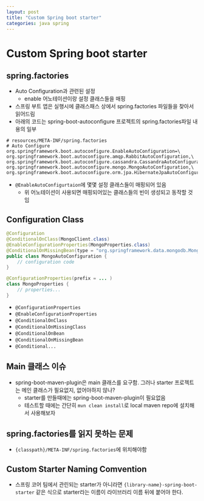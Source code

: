 ```yaml
---
layout: post
title: "Custom Spring boot starter"
categories: java spring
---
```


# Custom Spring boot starter

## spring.factories

- Auto Configuration과 관련된 설정
    - enable 어노테이션이랑 설정 클래스들을 매핑
- 스프링 부트 앱은 실행시에 클래스패스 상에서 spring.factories 파일들을 찾아서 읽어드림
- 아래의 코드는 spring-boot-autoconfigure 프로젝트의 spring.factories파일 내용의 일부

```
# resources/META-INF/spring.factories
# Auto Configure
org.springframework.boot.autoconfigure.EnableAutoConfiguration=\
org.springframework.boot.autoconfigure.amqp.RabbitAutoConfiguration,\
org.springframework.boot.autoconfigure.cassandra.CassandraAutoConfiguration,\
org.springframework.boot.autoconfigure.mongo.MongoAutoConfiguration,\
org.springframework.boot.autoconfigure.orm.jpa.HibernateJpaAutoConfiguration
```

- `@EnableAutoConfigurtaion`에 몇몇 설정 클래스들이 매핑되어 있음
    -  위 어노테이션이 사용되면 매핑되어있는 클래스들의 빈이 생성되고 동작할 것임

## Configuration Class

```java
@Configuration
@ConditionalOnClass(MongoClient.class)
@EnableConfigurationProperties(MongoProperties.class)
@ConditionalOnMissingBean(type = "org.springframework.data.mongodb.MongoDbFactory")
public class MongoAutoConfiguration {
    // configuration code
}
```

```java
@ConfigurationProperties(prefix = ... )
class MongoProperties {
    // properties...
}
```

- `@ConfigurationProperties`
- `@EnableConfigurationProperties`
- `@ConditionalOnClass`
- `@ConditionalOnMissingClass`
- `@ConditionalOnBean`
- `@ConditionalOnMissingBean`
- `@Conditional...`

## Main 클래스 이슈

- spring-boot-maven-plugin은 main 클래스를 요구함. 그러나 starter 프로젝트는 메인 클래스가 필요없지, 없어야하지 않나?
    - starter를 만들때에는 spring-boot-maven-plugin이 필요없음
    - 테스트할 때에는 간단히 `mvn clean install`로 local maven repo에 설치해서 사용해보자

## spring.factories를 읽지 못하는 문제

- `{classpath}/META-INF/spring.factories`에 위치해야함

## Custom Starter Naming Comvention

- 스프링 코어 팀에서 관린되는 starter가 아니라면 `{library-name}-spring-boot-starter` 같은 식으로 starter라는 이름이 라이브러리 이름 뒤에 붙어야 한다.
